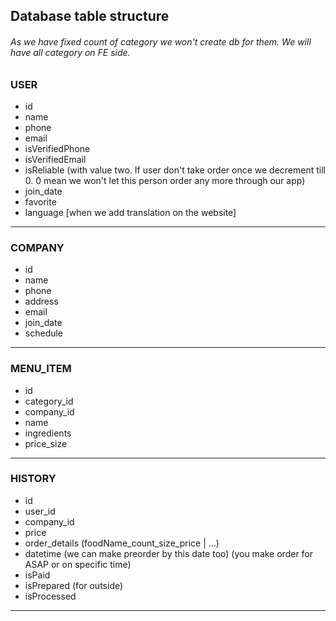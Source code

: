 ## Database table structure

###### As we have fixed count of category we won't create db for them. We will have all category on FE side.

### USER
* id
* name
* phone
* email
* isVerifiedPhone
* isVerifiedEmail
* isReliable (with value two. If user don't take order once we decrement till 0. 0 mean we won't let this person order any more through our app)
* join_date  
* favorite  
* language [when we add translation on the website]
----
### COMPANY
* id
* name
* phone
* address
* email
* join_date
* schedule 
----
### MENU_ITEM
* id
* category_id
* company_id
* name
* ingredients
* price_size    
----
### HISTORY
* id
* user_id
* company_id
* price
* order_details (foodName_count_size_price | ...)
* datetime (we can make preorder by this date too) (you make order for ASAP or on specific time)
* isPaid
* isPrepared  (for outside)
* isProcessed 
----
